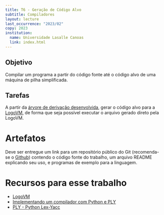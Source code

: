 ```yaml
---
title: T6 - Geração de Código Alvo
subtitle: Compiladores
layout: lecture
last_occurrence: "2023/02"
copy: 2023
institution:
  name: Universidade Lasalle Canoas
  link: index.html
---
```


## Objetivo

Compilar um programa a partir do código fonte até o código alvo de uma máquina de pilha simplificada.

## Tarefas

A partir da [árvore de derivação desenvolvida](trabalho-05), gerar o código alvo para a [LogoVM](https://github.com/rafasgj/logovm), de forma que seja possível executar o arquivo gerado direto pela LogoVM.

# Artefatos

Deve ser entregue um link para um repositório público do Git (recomenda-se o [Github](https://github.com)) contendo o código fonte do trabalho, um arquivo README explicando seu uso, e programas de exemplo para a linguagem.


# Recursos para esse trabalho

* [LogoVM](https://github.com/rafasgj/logovm)
* [Implementando um compilador com Python e PLY](teaching/lasalle/compilers/python_ply_compiler.html)
* [PLY - Python Lex-Yacc](https://ply.readthedocs.io/en/latest/index.html)

